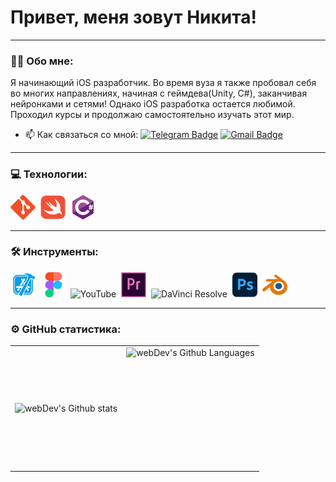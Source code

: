 # Привет, меня зовут Никита!

---

### :man_technologist: Обо мне:

Я начинающий iOS разработчик. Во время вуза я также пробовал себя во многих направлениях, начиная с геймдева(Unity, C#), заканчивая нейронками и сетями! Однако iOS разработка остается любимой. Проходил курсы и продолжаю самостоятельно изучать этот мир.

- :mailbox: Как связаться со мной: [![Telegram Badge](https://img.shields.io/badge/-pnr_vdc-blue?style=flat&logo=Telegram&logoColor=white)](https://t.me/pnr_vdc) [![Gmail Badge](https://img.shields.io/badge/-Gmail-red?style=flat&logo=Gmail&logoColor=white)](mailto:nikita.pivovarov2003@gmail.com)

---

### 💻 Технологии:

<div>
  <img src="https://github.com/devicons/devicon/blob/master/icons/git/git-original.svg" title="git" alt="git" width="40" height="40"/>&nbsp
  <img src="https://github.com/devicons/devicon/blob/master/icons/swift/swift-original.svg" title="swift" alt="swift" width="40" height="40"/>&nbsp
  <img src="https://github.com/devicons/devicon/blob/master/icons/csharp/csharp-original.svg" title="csharp" alt="csharp" width="40" height="40"/>&nbsp
</div>

---

### 🛠 Инструменты:

<div>
  <img src="https://github.com/devicons/devicon/blob/master/icons/xcode/xcode-plain.svg" title="xcode" alt="xcode" width="40" height="40"/>&nbsp;
  <img src="https://github.com/devicons/devicon/blob/master/icons/figma/figma-original.svg" title="figma" alt="figma" width="40" height="40"/>&nbsp;
  <img src="https://upload.wikimedia.org/wikipedia/commons/9/9e/YouTube_Logo_%282013-2017%29.svg" title="YouTube" alt="YouTube" width="40" height="40"/>&nbsp;
  <img src="https://github.com/devicons/devicon/blob/master/icons/premierepro/premierepro-original.svg" title="premierepro" alt="premierepro" width="40" height="40"/>&nbsp;
  <img src="https://upload.wikimedia.org/wikipedia/commons/9/90/DaVinci_Resolve_17_logo.svg" title="DaVinci Resolve" alt="DaVinci Resolve" width="40"  height="40"/>&nbsp;
    <img src="https://github.com/devicons/devicon/blob/master/icons/photoshop/photoshop-original.svg" title="photoshop" alt="photoshop" width="40" height="40"/>&nbsp;
    <img src="https://github.com/devicons/devicon/blob/master/icons/blender/blender-original.svg" title="blender" alt="blender" width="40" height="40"/>&nbsp;
</div>

---

### ⚙️ GitHub статистика:

<table>
  <tr>
    <td>
      <img align="left" src="http://github-readme-streak-stats.herokuapp.com?user=AkvaLin&theme=dark&background=000000" alt="webDev's Github stats" />
    </td>
    <td>
      <img height="195px" align="right" alt="webDev's Github Languages" src="https://github-readme-stats-sigma-five.vercel.app/api/top-langs/?username=AkvaLin&layout=compact&theme=vision-friendly-dark" />
    </td>
  </tr>
</table>
